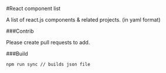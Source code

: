 #React component list

A list of react.js components & related projects. (in yaml format)

###Contrib

Please create pull requests to add.

###Build

`npm run sync // builds json file`